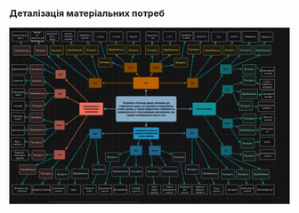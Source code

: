 ### Деталізація матеріальних потреб
![](https://github.com/TsvetkovAlex/LabWork1Technologies_for_creating_of_softwareproducts/blob/main/1-SoftwareRequirements/1.1.2-MaterialNeedsDetails/schemelaba1.PNG)
